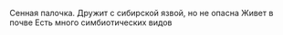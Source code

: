 Сенная палочка. Дружит с сибирской язвой, но не опасна
Живет в почве
Есть много симбиотических видов